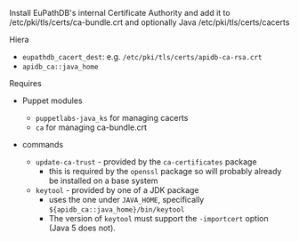 
Install EuPathDB's internal Certificate Authority and add it to /etc/pki/tls/certs/ca-bundle.crt and optionally Java /etc/pki/tls/certs/cacerts

Hiera

- `eupathdb_cacert_dest`: e.g. `/etc/pki/tls/certs/apidb-ca-rsa.crt`
- `apidb_ca::java_home`

Requires 

  - Puppet modules
    - `puppetlabs-java_ks` for managing cacerts
    - `ca` for managing ca-bundle.crt

  - commands
    - `update-ca-trust` - provided by the `ca-certificates` package
      - this is required by the `openssl` package so will probably already be installed on a base system
    - `keytool` - provided by one of a JDK package
      - uses the one under `JAVA_HOME`, specifically `${apidb_ca::java_home}/bin/keytool`
      - The version of `keytool` must support the `-importcert` option (Java 5 does not).